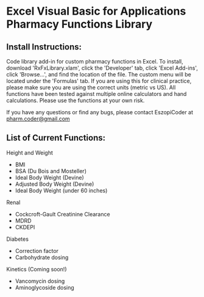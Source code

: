 # Excel Visual Basic for Applications Pharmacy Functions Library

## Install Instructions:
Code library add-in for custom pharmacy functions in Excel. To install, download 'RxFxLibrary.xlam', click the 'Developer' tab, click 'Excel Add-ins', click 'Browse...', and find the location of the file. The custom menu will be located under the 'Formulas' tab. If you are using this for clinical practice, please make sure you are using the correct units (metric vs US). All functions have been tested against multiple online calculators and hand calculations. Please use the functions at your own risk.

If you have any questions or find any bugs, please contact EszopiCoder at pharm.coder@gmail.com

## List of Current Functions:

Height and Weight
- BMI
- BSA (Du Bois and Mosteller)
- Ideal Body Weight (Devine)
- Adjusted Body Weight (Devine)
- Ideal Body Weight (under 60 inches)

Renal
- Cockcroft-Gault Creatinine Clearance
- MDRD
- CKDEPI

Diabetes
- Correction factor
- Carbohydrate dosing

Kinetics (Coming soon!)
- Vancomycin dosing
- Aminoglycoside dosing
